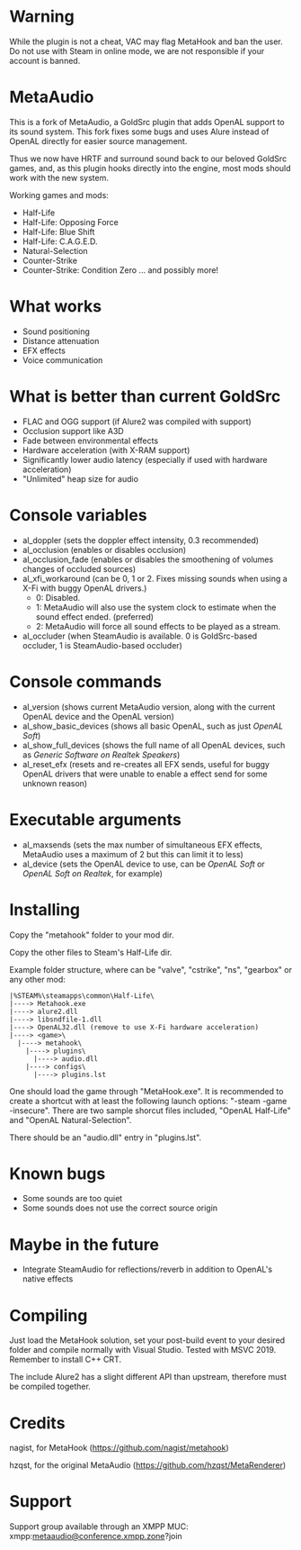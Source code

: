 # Warning
While the plugin is not a cheat, VAC may flag MetaHook and ban the user.
Do not use with Steam in online mode, we are not responsible if your account is banned.

# MetaAudio
This is a fork of MetaAudio, a GoldSrc plugin that adds OpenAL support to its sound system. This fork fixes some bugs and uses Alure instead of OpenAL directly for easier source management.

Thus we now have HRTF and surround sound back to our beloved GoldSrc games, and, as this plugin hooks directly into the engine, most mods should work with the new system.

Working games and mods:
- Half-Life
- Half-Life: Opposing Force
- Half-Life: Blue Shift
- Half-Life: C.A.G.E.D.
- Natural-Selection
- Counter-Strike
- Counter-Strike: Condition Zero
... and possibly more!

# What works
- Sound positioning
- Distance attenuation
- EFX effects
- Voice communication

# What is better than current GoldSrc
- FLAC and OGG support (if Alure2 was compiled with support)
- Occlusion support like A3D
- Fade between environmental effects
- Hardware acceleration (with X-RAM support)
- Significantly lower audio latency (especially if used with hardware acceleration)
- "Unlimited" heap size for audio

# Console variables
- al_doppler (sets the doppler effect intensity, 0.3 recommended)
- al_occlusion (enables or disables occlusion)
- al_occlusion_fade (enables or disables the smoothening of volumes changes of occluded sources)
- al_xfi_workaround (can be 0, 1 or 2. Fixes missing sounds when using a X-Fi with buggy OpenAL drivers.)
  - 0: Disabled.
  - 1: MetaAudio will also use the system clock to estimate when the sound effect ended. (preferred)
  - 2: MetaAudio will force all sound effects to be played as a stream.
- al_occluder (when SteamAudio is available. 0 is GoldSrc-based occluder, 1 is SteamAudio-based occluder)

# Console commands
- al_version (shows current MetaAudio version, along with the current OpenAL device and the OpenAL version)
- al_show_basic_devices (shows all basic OpenAL, such as just _OpenAL Soft_)
- al_show_full_devices (shows the full name of all OpenAL devices, such as _Generic Software on Realtek Speakers_)
- al_reset_efx (resets and re-creates all EFX sends, useful for buggy OpenAL drivers that were unable to enable a effect send for some unknown reason)

# Executable arguments
- al_maxsends (sets the max number of simultaneous EFX effects, MetaAudio uses a maximum of 2 but this can limit it to less)
- al_device (sets the OpenAL device to use, can be _OpenAL Soft_ or _OpenAL Soft on Realtek_, for example)

# Installing
Copy the "metahook" folder to your mod dir.

Copy the other files to Steam's Half-Life dir.

Example folder structure, where <game> can be "valve", "cstrike", "ns", "gearbox" or any other mod:
```
|%STEAM%\steamapps\common\Half-Life\
|----> Metahook.exe
|----> alure2.dll
|----> libsndfile-1.dll
|----> OpenAL32.dll (remove to use X-Fi hardware acceleration)
|----> <game>\
  |----> metahook\
    |----> plugins\
      |----> audio.dll
    |----> configs\
      |----> plugins.lst
```
One should load the game through "MetaHook.exe". It is recommended to create a shortcut with at least the following launch options:
"-steam -game <game> -insecure". There are two sample shorcut files included, "OpenAL Half-Life" and "OpenAL Natural-Selection".

There should be an "audio.dll" entry in "plugins.lst".

# Known bugs
- Some sounds are too quiet
- Some sounds does not use the correct source origin

# Maybe in the future
- Integrate SteamAudio for reflections/reverb in addition to OpenAL's native effects

# Compiling
Just load the MetaHook solution, set your post-build event to your desired folder and compile normally with Visual Studio.
Tested with MSVC 2019. Remember to install C++ CRT.

The include Alure2 has a slight different API than upstream, therefore must be compiled together.

# Credits
nagist, for MetaHook (https://github.com/nagist/metahook)

hzqst, for the original MetaAudio (https://github.com/hzqst/MetaRenderer)

# Support
Support group available through an XMPP MUC:
xmpp:metaaudio@conference.xmpp.zone?join
